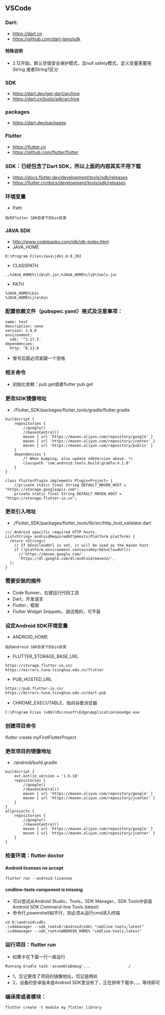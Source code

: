 ## VSCode

### Dart:
- https://dart.cn
- https://github.com/dart-lang/sdk
#### 特殊说明
- 2.12开始，默认空值安全保护模式，及null safety模式，定义变量需要用String 或者String?区分

### SDK
- https://dart.dev/get-dart/archive  
- https://dart.cn/tools/sdk/archive

### packages
- https://dart.dev/packages

### Flutter 
- https://flutter.cn
- https://github.com/flutter/flutter
### SDK：已经包含了Dart SDK，所以上面的内容其实不用下载
- https://docs.flutter.dev/development/tools/sdk/releases  
- https://flutter.cn/docs/development/tools/sdk/releases

### 环境变量
- Path
```
指向Flutter SDK目录下的bin目录
```
### JAVA SDK
- http://www.codebaoku.com/jdk/jdk-index.html
- JAVA_HOME
```
D:\Program Files\Java\jdk1.8.0_202
```

- CLASSPATH
```
.;%JAVA_HOME%\lib\dt.jar;%JAVA_HOME%\lib\tools.jar
```

- PATH
```
%JAVA_HOME%\bin
%JAVA_HOME%\jre\bin
```

### 配置依赖文件（pubspec.yaml）格式及注意事项：
```
name: test
description: none
version: 1.0.0
environment:
  sdk: '^2.17.5'
dependencies: 
  http: ^0.13.0
```
- 冒号后面必须紧跟一个空格

### 相关命令
- 初始化依赖：pub get或者flutter pub get


### 更改SDK镜像地址
- ./Flutter_SDK/packages/flutter_tools/gradle/flutter.gradle
```
buildscript {
    repositories {
        //google()
        //mavenCentral()
        maven { url 'https://maven.aliyun.com/repository/google' }
        maven { url 'https://maven.aliyun.com/repository/jcenter' }
        maven { url 'https://maven.aliyun.com/repository/public' }
    }
    dependencies {
        /* When bumping, also update ndkVersion above. */
        classpath 'com.android.tools.build:gradle:4.1.0'
    }
}
```
```
class FlutterPlugin implements Plugin<Project> {
    //private static final String DEFAULT_MAVEN_HOST = "https://storage.googleapis.com";
    private static final String DEFAULT_MAVEN_HOST = "https://storage.flutter-io.cn";
```

### 更改引入地址
- ./Flutter_SDK/packages/flutter_tools/lib/src/http_host_validator.dart
```
/// Android specific required HTTP hosts.
List<String> androidRequiredHttpHosts(Platform platform) {
  return <String>[
    // If kEnvCloudUrl is set, it will be used as the maven host
    if (!platform.environment.containsKey(kEnvCloudUrl))
      //'https://maven.google.com/',
      'https://dl.google.com/dl/android/maven2/',
  ];
}
```

### 需要安装的插件
- Code Runner，右键运行代码工具
- Dart，开发语言
- Flutter，框架
- Flutter Widget Snippets，调试用的，可不装

### 设定Android SDK环境变量
- ANDROID_HOME
```
指向Android SDK目录下的bin目录
```

- FLUTTER_STORAGE_BASE_URL
```
https://storage.flutter-io.cn/
https://mirrors.tuna.tsinghua.edu.cn/flutter
```

- PUB_HOSTED_URL 
```
https://pub.flutter-io.cn/
https://mirrors.tuna.tsinghua.edu.cn/dart-pub
```

- CHROME_EXECUTABLE，指向谷歌浏览器
```
C:\Program Files (x86)\Microsoft\Edge\Application\msedge.exe
```


### 创建项目命令
flutter create myFirstFlutterProject

### 更改项目的镜像地址
- ./android/build.gradle
```
buildscript {
    ext.kotlin_version = '1.6.10'
    repositories {
        //google()
        //mavenCentral()
        maven { url 'https://maven.aliyun.com/repository/google' }
        maven { url 'https://maven.aliyun.com/repository/jcenter' }
    }
}
allprojects {
    repositories {
        //google()
        //mavenCentral()
        maven { url 'https://maven.aliyun.com/repository/google' }
        maven { url 'https://maven.aliyun.com/repository/jcenter' }
    }
}
```
### 检查环境：flutter doctor

#### Android licenses no accept
```
flutter run --android-licenses
```
#### cmdline-tools component is missing

- 可以尝试从Android Studio，Tools，SDK Manager，SDK Tools中安装Android SDK Command-line Tools (latest)
- 命令行,powershell如不行，则必须从运行cmd进入终端
```
cd D:\android\sdk\
.\sdkmanager --sdk_root=D:\Android\Sdk\ "cmdline-tools;latest"
.\sdkmanager --sdk_root=%ANDROID_HOME% "cmdline-tools;latest"
```
###  运行项目：flutter run
- 如果卡在下面一行一直运行
```
Running Gradle task 'assembleDebug'...                 /
```
- 1，忘记更改了项目的镜像地址，切记是两处
- 2，设备的安卓版本是Android SDK里没有了，正在拼命下载中，，，等待即可
### 编译库或者模块：
```
flutter create -t module my_flutter_library
```
